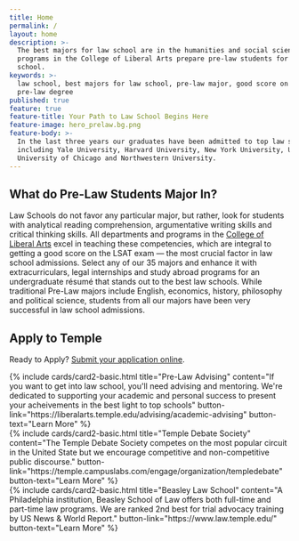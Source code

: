 ```yaml
---
title: Home
permalink: /
layout: home
description: >-
  The best majors for law school are in the humanities and social sciences. All
  programs in the College of Liberal Arts prepare pre-law students for law
  school.
keywords: >-
  law school, best majors for law school, pre-law major, good score on LSAT,
  pre-law degree
published: true
feature: true
feature-title: Your Path to Law School Begins Here
feature-image: hero_prelaw.bg.png
feature-body: >-
  In the last three years our graduates have been admitted to top law schools
  including Yale University, Harvard University, New York University, UPenn,
  University of Chicago and Northwestern University.
---
```

## What do Pre-Law Students Major In?
Law Schools do not favor any particular major, but rather, look for students with analytical reading comprehension, argumentative writing skills and critical thinking skills. All departments and programs in the [College of Liberal Arts](https://liberalarts.temple.edu/) excel in teaching these competencies, which are integral to getting a good score on the LSAT exam — the most crucial factor in law school admissions. Select any of our 35 majors and enhance it with extracurriculars, legal internships and study abroad programs for an undergraduate résumé that stands out to the best law schools. While traditional Pre-Law majors include English, economics, history, philosophy and political science, students from all our majors have been very successful in law school admissions.

## Apply to Temple
Ready to Apply? [Submit your application online](http://admissions.temple.edu/apply).

<div class="row row-wide">
  <div class="col m12 l4">{% include cards/card2-basic.html
    title="Pre-Law Advising"
    content="If you want to get into law school, you'll need advising and mentoring. We're dedicated to supporting your academic and personal success to present your acheivements in the best light to top schools"
    button-link="https://liberalarts.temple.edu/advising/academic-advising"
    button-text="Learn More" %}
  </div>
  <div class="col m12 l4">{% include cards/card2-basic.html
    title="Temple Debate Society"
    content="The Temple Debate Society competes on the most popular circuit in the United State but we encourage competitive and non-competitive public discourse."
    button-link="https://temple.campuslabs.com/engage/organization/templedebate"
    button-text="Learn More" %}
    </div>
    <div class="col m12 l4">{% include cards/card2-basic.html
      title="Beasley Law School"
      content="A Philadelphia institution, Beasley School of Law offers both full-time and part-time law programs. We are ranked 2nd best for trial advocacy training by US News & World Report."
      button-link="https://www.law.temple.edu/"
      button-text="Learn More" %}
    </div>
</div>

